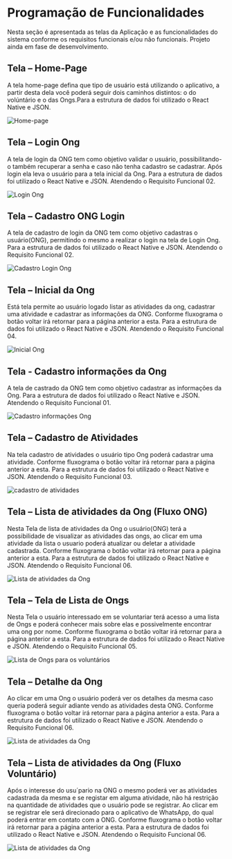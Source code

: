 # Programação de Funcionalidades

Nesta seção é apresentada as telas da Aplicação e as funcionalidades do sistema conforme os requisitos funcionais e/ou não funcionais. Projeto ainda em fase de desenvolvimento.


## Tela – Home-Page

A tela home-page defina que tipo de usuário está utilizando o aplicativo, a partir desta dela você poderá seguir dois caminhos distintos: o do volúntário e o das Ongs.Para a estrutura de dados foi utilizado o React Native e JSON.

![Home-page](img/TelaHome.png)


## Tela – Login Ong 

A tela de login da ONG tem como objetivo validar o usuário, possibilitando-o também recuperar a senha e caso não tenha cadastro se cadastrar. Após login ela leva o usuário para a tela inicial da Ong. Para a estrutura de dados foi utilizado o React Native e JSON. Atendendo o Requisito Funcional 02.

![Login Ong](img/FuncCadOng.png)


## Tela – Cadastro ONG Login 

A tela de cadastro de login da ONG tem como objetivo cadastras o usuário(ONG), permitindo o mesmo a realizar o login na tela de Login Ong. Para a estrutura de dados foi utilizado o React Native e JSON. Atendendo o Requisito Funcional 02.

![Cadastro Login Ong](img/OngCadLogin.png)


## Tela – Inicial da Ong 

Está tela permite ao usuário logado listar as atividades da ong, cadastrar uma atividade e cadastrar as informações da ONG. Conforme fluxograma o botão voltar irá retornar para a página anterior a esta. Para a estrutura de dados foi utilizado o React Native e JSON. Atendendo o Requisito Funcional 04.

![Inicial Ong](img/TelaInicialONG.png)


## Tela - Cadastro informações da Ong

A tela de castrado da ONG tem como objetivo cadastrar as informações da Ong. Para a estrutura de dados foi utilizado o React Native e JSON. Atendendo o Requisito Funcional 01.

![Cadastro informações Ong](img/CadInfoONG.png)


## Tela – Cadastro de Atividades 

Na tela cadastro de atividades o usuário tipo Ong poderá cadastrar uma atividade. Conforme fluxograma o botão voltar irá retornar para a página anterior a esta. Para a estrutura de dados foi utilizado o React Native e JSON. Atendendo o Requisito Funcional 03.

![cadastro de atividades](img/CadastrarAtv.png)


## Tela – Lista de atividades da Ong (Fluxo ONG)

Nesta Tela de lista de atividades da Ong o usuário(ONG) terá a possibilidade de visualizar as atividades das ongs, ao clicar em uma atividade da lista o usuario poderá atualizar ou deletar a atividade cadastrada. Conforme fluxograma o botão voltar irá retornar para a página anterior a esta. Para a estrutura de dados foi utilizado o React Native e JSON. Atendendo o Requisito Funcional 06.

![Lista de atividades da Ong](img/ListarAtv.png)


## Tela – Tela de Lista de Ongs 

Nesta Tela o usuário interessado em se voluntariar terá acesso a uma lista de Ongs e poderá conhecer mais sobre elas e possivelmente encontrar uma ong por nome. Conforme fluxograma o botão voltar irá retornar para a página anterior a esta. Para a estrutura de dados foi utilizado o React Native e JSON. Atendendo o Requisito Funcional 05.

![Lista de Ongs para os voluntários](img/ListaVoluntarios.png)


## Tela – Detalhe da Ong 
Ao clicar em uma Ong o usuário poderá ver os detalhes da mesma caso queria poderá seguir adiante vendo as atividades desta ONG. Conforme fluxograma o botão voltar irá retornar para a página anterior a esta. Para a estrutura de dados foi utilizado o React Native e JSON. Atendendo o Requisito Funcional 06.

![Lista de atividades da Ong](img/TelaDetalhesOng.png)


## Tela – Lista de atividades da Ong (Fluxo Voluntário)
Após o interesse do usu´pario na ONG o mesmo poderá ver as atividades cadastrada da mesma e se registar em alguma atividade, não há restrição na quantidade de atividades que o usuário pode se registrar. Ao clicar em se registrar ele será direcionado para o aplicativo de WhatsApp, do qual poderá entrar em contato com a ONG. Conforme fluxograma o botão voltar irá retornar para a página anterior a esta. Para a estrutura de dados foi utilizado o React Native e JSON. Atendendo o Requisito Funcional 06.

![Lista de atividades da Ong](img/TelaListaAtv.png)

